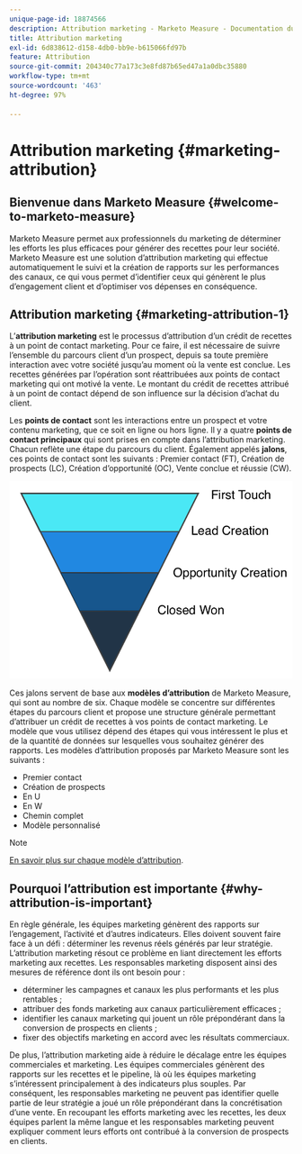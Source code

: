 ```yaml
---
unique-page-id: 18874566
description: Attribution marketing - Marketo Measure - Documentation du produit
title: Attribution marketing
exl-id: 6d838612-d158-4db0-bb9e-b615066fd97b
feature: Attribution
source-git-commit: 204340c77a173c3e8fd87b65ed47a1a0dbc35880
workflow-type: tm+mt
source-wordcount: '463'
ht-degree: 97%

---
```


# Attribution marketing {#marketing-attribution}

## Bienvenue dans Marketo Measure {#welcome-to-marketo-measure}

Marketo Measure permet aux professionnels du marketing de déterminer les efforts les plus efficaces pour générer des recettes pour leur société. Marketo Measure est une solution d’attribution marketing qui effectue automatiquement le suivi et la création de rapports sur les performances des canaux, ce qui vous permet d’identifier ceux qui génèrent le plus d’engagement client et d’optimiser vos dépenses en conséquence.

## Attribution marketing {#marketing-attribution-1}

L’**attribution marketing** est le processus d’attribution d’un crédit de recettes à un point de contact marketing. Pour ce faire, il est nécessaire de suivre l’ensemble du parcours client d’un prospect, depuis sa toute première interaction avec votre société jusqu’au moment où la vente est conclue. Les recettes générées par l’opération sont réattribuées aux points de contact marketing qui ont motivé la vente. Le montant du crédit de recettes attribué à un point de contact dépend de son influence sur la décision d’achat du client.

Les **points de contact** sont les interactions entre un prospect et votre contenu marketing, que ce soit en ligne ou hors ligne. Il y a quatre **points de contact principaux** qui sont prises en compte dans l’attribution marketing. Chacun reflète une étape du parcours du client. Également appelés **jalons**, ces points de contact sont les suivants : Premier contact (FT), Création de prospects (LC), Création d’opportunité (OC), Vente conclue et réussie (CW).

![](assets/1.png)

Ces jalons servent de base aux **modèles d’attribution** de Marketo Measure, qui sont au nombre de six. Chaque modèle se concentre sur différentes étapes du parcours client et propose une structure générale permettant d’attribuer un crédit de recettes à vos points de contact marketing. Le modèle que vous utilisez dépend des étapes qui vous intéressent le plus et de la quantité de données sur lesquelles vous souhaitez générer des rapports. Les modèles d’attribution proposés par Marketo Measure sont les suivants :

* Premier contact
* Création de prospects
* En U
* En W
* Chemin complet
* Modèle personnalisé

>[!NOTE]
>
>[En savoir plus sur chaque modèle d’attribution](/help/introduction-to-marketo-measure/overview-resources/marketo-measure-attribution-models.md).

## Pourquoi l’attribution est importante {#why-attribution-is-important}

En règle générale, les équipes marketing génèrent des rapports sur l’engagement, l’activité et d’autres indicateurs. Elles doivent souvent faire face à un défi : déterminer les revenus réels générés par leur stratégie. L’attribution marketing résout ce problème en liant directement les efforts marketing aux recettes. Les responsables marketing disposent ainsi des mesures de référence dont ils ont besoin pour :

* déterminer les campagnes et canaux les plus performants et les plus rentables ;
* attribuer des fonds marketing aux canaux particulièrement efficaces ;
* identifier les canaux marketing qui jouent un rôle prépondérant dans la conversion de prospects en clients ;
* fixer des objectifs marketing en accord avec les résultats commerciaux.

De plus, l’attribution marketing aide à réduire le décalage entre les équipes commerciales et marketing. Les équipes commerciales génèrent des rapports sur les recettes et le pipeline, là où les équipes marketing s’intéressent principalement à des indicateurs plus souples. Par conséquent, les responsables marketing ne peuvent pas identifier quelle partie de leur stratégie a joué un rôle prépondérant dans la concrétisation d’une vente. En recoupant les efforts marketing avec les recettes, les deux équipes parlent la même langue et les responsables marketing peuvent expliquer comment leurs efforts ont contribué à la conversion de prospects en clients.
